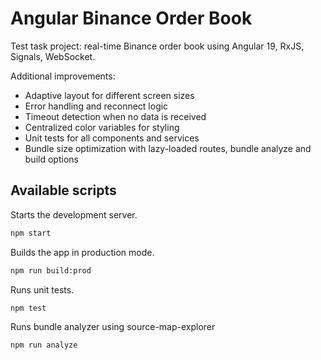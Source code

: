 # Angular Binance Order Book

Test task project: real-time Binance order book using Angular 19, RxJS, Signals, WebSocket.

Additional improvements:
- Adaptive layout for different screen sizes
- Error handling and reconnect logic
- Timeout detection when no data is received
- Centralized color variables for styling
- Unit tests for all components and services
- Bundle size optimization with lazy-loaded routes, bundle analyze and build options

## Available scripts
Starts the development server.
```bash
npm start
```
Builds the app in production mode.
```bash
npm run build:prod
```
Runs unit tests.
```bash
npm test
```
Runs bundle analyzer using source-map-explorer
```bash
npm run analyze
```
